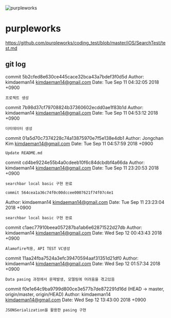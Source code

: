 ![purpleworks](purpleworks.jpg)

# purpleworks


https://github.com/purpleworks/coding_test/blob/master/iOS/SearchTest/test.md

## git log 


commit 5b2cfed8e630ce445cace32bca43a7bdef3f0d5d
Author: kimdaeman14 <kimdaeman14@gmail.com>
Date:   Tue Sep 11 04:32:05 2018 +0900

    프로젝트 생성

commit 7b98d37cf79708824b37360602ecdd0ae1f83b1d
Author: kimdaeman14 <kimdaeman14@gmail.com>
Date:   Tue Sep 11 04:53:12 2018 +0900

    더미데이터 생성

commit 01a5d70c7374228c74a13875970e7f5e138e4db1
Author: Jongchan Kim <kimdaeman14@gmail.com>
Date:   Tue Sep 11 04:57:59 2018 +0900

    Update README.md

commit cd4be9224e55b4a0cdeeb10f6c84dcbdbf4a66da
Author: kimdaeman14 <kimdaeman14@gmail.com>
Date:   Tue Sep 11 23:20:53 2018 +0900

    searchbar local basic 구현 완료
    
    commit 564cea1a36c74f0c00dccee0007621f74f07c4e1
Author: kimdaeman14 <kimdaeman14@gmail.com>
Date:   Tue Sep 11 23:23:04 2018 +0900

    searchbar local basic 구현 완료

commit c1aec77910beea057287ba1ab6e62871522d27db
Author: kimdaeman14 <kimdaeman14@gmail.com>
Date:   Wed Sep 12 00:43:43 2018 +0900

    Alamofire적용, API TEST VC생성

commit 11aa24fba7524a3efc39470594aaf31351d21df0
Author: kimdaeman14 <kimdaeman14@gmail.com>
Date:   Wed Sep 12 01:57:34 2018 +0900

    Data pasing 과정에서 문제발생, 모델링에 어려움을 겪고있음

commit f0e1e64c9ba9799d800ce3e577b7de872291d16d (HEAD -> master, origin/master, origin/HEAD)
Author: kimdaeman14 <kimdaeman14@gmail.com>
Date:   Wed Sep 12 13:43:00 2018 +0900

    JSONSerialization을 활용한 pasing 구현



